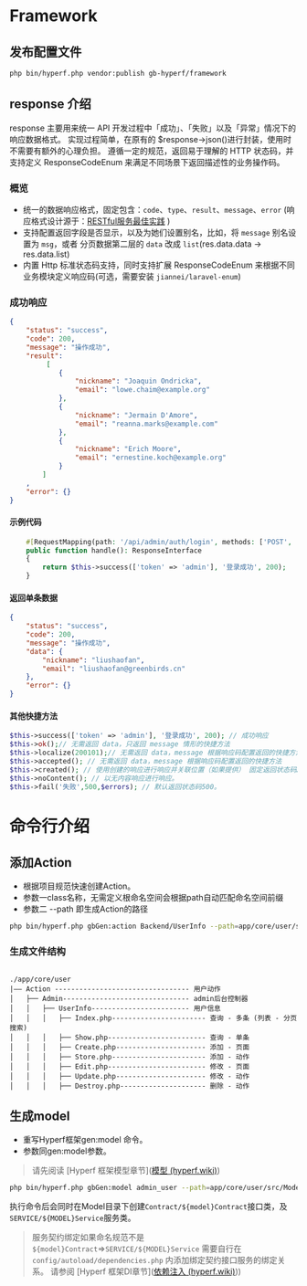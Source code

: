 # Framework

## 发布配置文件
```bash
php bin/hyperf.php vendor:publish gb-hyperf/framework
```


## response 介绍
response 主要用来统一 API 开发过程中「成功」、「失败」以及「异常」情况下的响应数据格式。
实现过程简单，在原有的 $response->json()进行封装，使用时不需要有额外的心理负担。
遵循一定的规范，返回易于理解的 HTTP 状态码，并支持定义 ResponseCodeEnum 来满足不同场景下返回描述性的业务操作码。 

### 概览

- 统一的数据响应格式，固定包含：`code`、`type`、`result`、`message`、`error` (响应格式设计源于：[RESTful服务最佳实践](https://www.cnblogs.com/jaxu/p/7908111.html#a_8_2) )
- 支持配置返回字段是否显示，以及为她们设置别名，比如，将 `message` 别名设置为 `msg`，或者 分页数据第二层的 `data` 改成 `list`(res.data.data -> res.data.list)
- 内置 Http 标准状态码支持，同时支持扩展 ResponseCodeEnum 来根据不同业务模块定义响应码(可选，需要安装 `jiannei/laravel-enum`)

### 成功响应
```json
{
    "status": "success",
    "code": 200,
    "message": "操作成功",
    "result": 
         [
            {
                "nickname": "Joaquin Ondricka",
                "email": "lowe.chaim@example.org"
            },
            {
                "nickname": "Jermain D'Amore",
                "email": "reanna.marks@example.com"
            },
            {
                "nickname": "Erich Moore",
                "email": "ernestine.koch@example.org"
            }
        ]
    ,
    "error": {}
}
```
#### 示例代码
```php
    #[RequestMapping(path: '/api/admin/auth/login', methods: ['POST', 'GET'])]
    public function handle(): ResponseInterface
    {
        return $this->success(['token' => 'admin'], '登录成功', 200);
    }
```
#### 返回单条数据

```json
{
    "status": "success",
    "code": 200,
    "message": "操作成功",
    "data": {
        "nickname": "liushaofan",
        "email": "liushaofan@greenbirds.cn"
    },
    "error": {}
}
```

#### 其他快捷方法

```php
$this->success(['token' => 'admin'], '登录成功', 200); // 成功响应
$this->ok();// 无需返回 data，只返回 message 情形的快捷方法
$this->localize(200101);// 无需返回 data，message 根据响应码配置返回的快捷方法
$this->accepted(); // 无需返回 data，message 根据响应码配置返回的快捷方法
$this->created(); // 使用创建的响应进行响应并关联位置（如果提供） 固定返回状态码201。
$this->noContent(); // 以无内容响应进行响应。
$this->fail('失败',500,$errors); // 默认返回状态码500。
```


# 命令行介绍


## 添加Action

-   根据项目规范快速创建Action。
-  参数一class名称，无需定义根命名空间会根据path自动匹配命名空间前缀
-  参数二 --path 即生成Action的路径
```bash
php bin/hyperf.php gbGen:action Backend/UserInfo --path=app/core/user/src/Action
```

### 生成文件结构

```

./app/core/user
|—— Action --------------------------------- 用户动作	
│   ├── Admin------------------------------- admin后台控制器  
│   │   ├── UserInfo------------------------ 用户信息  
│   │   │   ├── Index.php----------------------- 查询 - 多条 (列表 - 分页搜索)  
│   │   │   ├── Show.php------------------------ 查询 - 单条 
│   │   │   ├── Create.php---------------------- 添加 - 页面
│   │   │   ├── Store.php----------------------- 添加 - 动作
│   │   │   ├── Edit.php------------------------ 修改 - 页面
│   │   │   ├── Update.php---------------------- 修改 - 动作
│   │   │   ├── Destroy.php--------------------- 删除 - 动作
```

## 生成model

-   重写Hyperf框架gen:model 命令。
-  参数同gen:model参数。
> 请先阅读  [Hyperf 框架模型章节]([模型 (hyperf.wiki)](https://hyperf.wiki/2.2/#/zh-cn/db/model))
```bash
php bin/hyperf.php gbGen:model admin_user --path=app/core/user/src/Model
```

执行命令后会同时在Model目录下创建`Contract/${model}Contract`接口类，及`SERVICE/${MODEL}Service`服务类。
>服务契约绑定如果命名规范不是  `${model}Contract`=>`SERVICE/${MODEL}Service`
>需要自行在 `config/autoload/dependencies.php`  内添加绑定契约接口服务的绑定关系。
>请参阅  [Hyperf 框架DI章节]([依赖注入 (hyperf.wiki)](https://hyperf.wiki/2.2/#/zh-cn/di?id=%e6%8a%bd%e8%b1%a1%e5%af%b9%e8%b1%a1%e6%b3%a8%e5%85%a5)))

